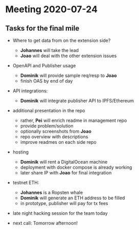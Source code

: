 Meeting 2020-07-24
==================

Tasks for the final mile
------------------------

- Where to get data from on the extension side?
    - **Johannes** will take the lead
    - **Joao** will deal with the other extension issues

- OpenAPI and Publisher usage
    - **Dominik** will provide sample req/resp to **Joao**
    - finish OAS by end of day

- API integrations:
    - **Dominik** will integrate publisher API to IPFS/Ethereum

- additional presentation in the repo
    - rather, **Pei** will enrich readme in management repo
    - provide problem/solution
    - optionally screenshots from **Joao**
    - repo overview with descriptions
    - improve readmes on each side repo

- hosting
    - **Dominik** will rent a DigitalOcean machine
    - deployment with docker compose is already working
    - later share IP with **Joao** for final integration

- testnet ETH:
    - **Johannes** is a Ropsten whale
    - **Dominik** will generate an ETH address to be filled
    - in prototype, publisher will pay for tx fees

- late night hacking session for the team today
- next call: Tomorrow afternoon!
